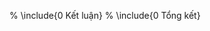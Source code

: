 [](0.TrangBia.md)
[](0.DanhSach.md)
[](0.LoiCamOn_LoiMoDau.md)
[](0.KetLuan_TongKet.md)
[](_.TaiLieuThamKhao.md)


 
% \include{0 Kết luận}
% \include{0 Tổng kết}